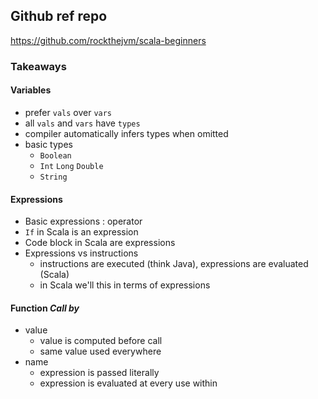 ## Github ref repo
https://github.com/rockthejvm/scala-beginners

### Takeaways 

#### Variables
- prefer `vals` over `vars`
- all `vals` and `vars` have `types`
- compiler automatically infers types when omitted
- basic types
    - `Boolean`
    - `Int` `Long` `Double`
    - `String`

#### Expressions
- Basic expressions : operator
- `If` in Scala is an expression
- Code block in Scala are expressions
- Expressions vs instructions
    - instructions are executed (think Java), expressions are evaluated (Scala)
    - in Scala we'll this in terms of expressions
    
#### Function _Call by_ 
- value 
  - value is computed before call
  - same value used everywhere 
- name
  - expression is passed literally
  - expression is evaluated at every use within
